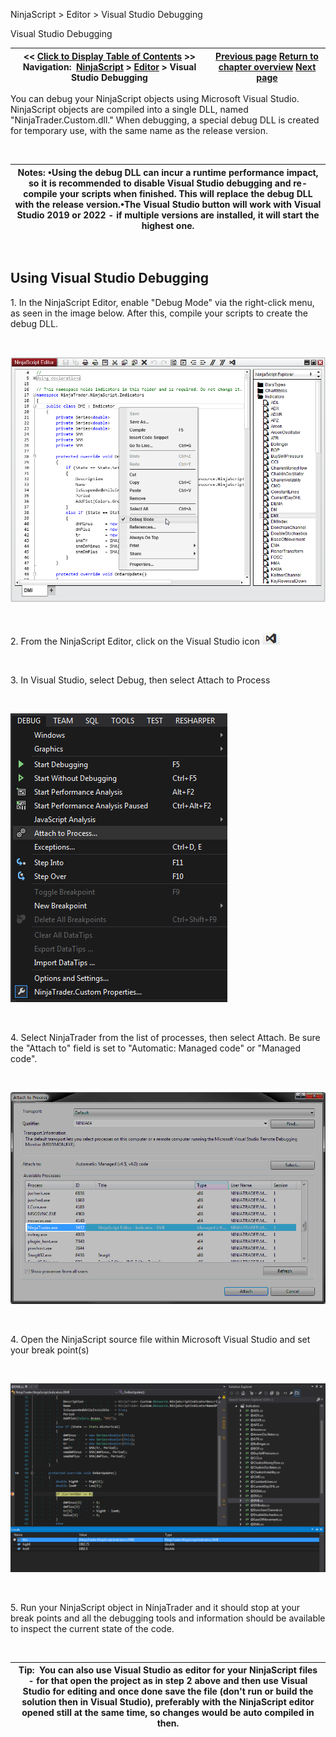 ﻿


NinjaScript \> Editor \> Visual Studio Debugging






















Visual Studio Debugging







| \<\< [Click to Display Table of Contents](visual_studio_debugging.md) \>\> **Navigation:**     [NinjaScript](ninjascript.md) \> [Editor](editor.md) \> Visual Studio Debugging | [Previous page](output.md) [Return to chapter overview](editor.md) [Next page](editor_keyboard_shortcuts.md) |
| --- | --- |











You can debug your NinjaScript objects using Microsoft Visual Studio. NinjaScript objects are compiled into a single DLL, named "NinjaTrader.Custom.dll." When debugging, a special debug DLL is created for temporary use, with the same name as the release version. 


 




| Notes:  •Using the debug DLL can incur a runtime performance impact, so it is recommended to disable Visual Studio debugging and re\-compile your scripts when finished. This will replace the debug DLL with the release version.•The Visual Studio button will work with Visual Studio 2019 or 2022 \- if multiple versions are installed, it will start the highest one. |
| --- |



 


## Using Visual Studio Debugging


1\. In the NinjaScript Editor, enable "Debug Mode" via the right\-click menu, as seen in the image below. After this, compile your scripts to create the debug DLL.


 


![NS_Editor_5](ns_editor_5.png)


 


2\. From the NinjaScript Editor, click on the Visual Studio icon ![NS_Editor_6](ns_editor_6.png)


 


3\. In Visual Studio, select Debug, then select Attach to Process


 


![NS_Editor_7](ns_editor_7.png)


 


4\. Select NinjaTrader from the list of processes, then select Attach. Be sure the "Attach to" field is set to "Automatic: Managed code" or "Managed code".


 


![NS_Editor_8](ns_editor_8.png)


 


4\. Open the NinjaScript source file within Microsoft Visual Studio and set your break point(s)


 


![NS_Editor_9](ns_editor_9.png)


 


5\. Run your NinjaScript object in NinjaTrader and it should stop at your break points and all the debugging tools and information should be available to inspect the current state of the code.


 




| Tip:  You can also use Visual Studio as editor for your NinjaScript files \- for that open the project as in step 2 above and then use Visual Studio for editing and once done save the file (don't run or build the solution then in Visual Studio), preferably with the NinjaScript editor opened still at the same time, so changes would be auto compiled in then. |
| --- |









